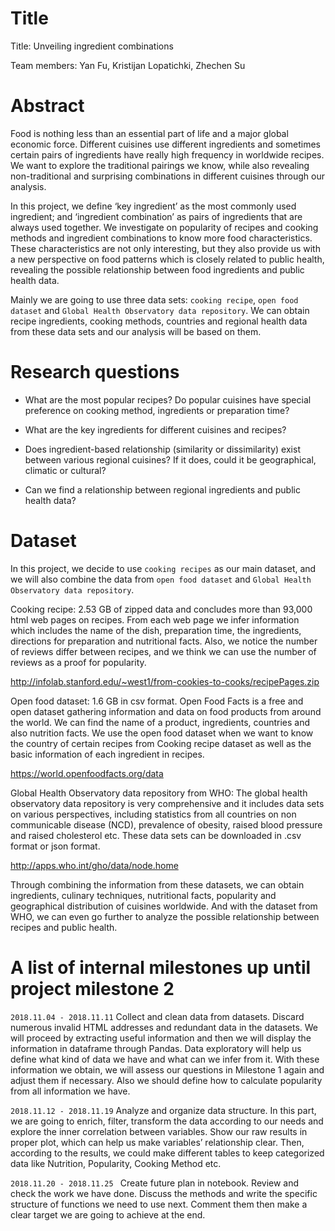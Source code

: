# Title

Title: Unveiling ingredient combinations

Team members: Yan Fu, Kristijan Lopatichki, Zhechen Su

# Abstract

Food is nothing less than an essential part of life and a major global economic force. Different cuisines use different ingredients and sometimes certain pairs of ingredients have really high frequency in worldwide recipes. We want to explore the traditional pairings we know, while also revealing non-traditional and surprising combinations in different cuisines through our analysis. 

In this project, we define ‘key ingredient’ as the most commonly used ingredient; and ‘ingredient combination’ as pairs of ingredients that are always used together. We investigate on popularity of recipes and cooking methods and ingredient combinations to know more food characteristics. These characteristics are not only interesting, but they also provide us with a new perspective on food patterns which is closely related to public health, revealing the possible relationship between food ingredients and public health data.

Mainly we are going to use three data sets: `cooking recipe`, `open food dataset` and `Global Health Observatory data repository`. We can obtain recipe ingredients, cooking methods, countries and regional health data from these data sets and our analysis will be based on them.

# Research questions

* What are the most popular recipes? Do popular cuisines have special preference on cooking method, ingredients or preparation time?

* What are the key ingredients for different cuisines and recipes? 

* Does ingredient-based relationship (similarity or dissimilarity) exist between various regional cuisines? If it does, could it be geographical, climatic or cultural? 

* Can we find a relationship between regional ingredients and public health data?


# Dataset

In this project, we decide to use `cooking recipes` as our main dataset, and we will also combine the data from `open food dataset` and `Global Health Observatory data repository`. 

Cooking recipe: 2.53 GB of zipped data and concludes more than 93,000 html web pages on recipes. From each web page we infer information which includes the name of the dish, preparation time, the ingredients, directions for preparation and nutritional facts. Also, we notice the number of reviews differ between recipes, and we think we can use the number of reviews as a proof for popularity.

http://infolab.stanford.edu/~west1/from-cookies-to-cooks/recipePages.zip

Open food dataset: 1.6 GB in csv format. Open Food Facts is a free and open dataset gathering information and data on food products from around the world. We can find the name of a product, ingredients, countries and also nutrition facts. We use the open food dataset when we want to know the country of certain recipes from Cooking recipe dataset as well as the basic information of each ingredient in recipes. 

https://world.openfoodfacts.org/data

Global Health Observatory data repository from WHO: The global health observatory data repository is very comprehensive and it includes data sets on various perspectives, including statistics from all countries on non communicable disease (NCD), prevalence of obesity, raised blood pressure and raised cholesterol etc. These data sets can be downloaded in .csv format or json format. 

http://apps.who.int/gho/data/node.home

Through combining the information from these datasets, we can obtain ingredients, culinary techniques, nutritional facts, popularity and geographical distribution of cuisines worldwide. And with the dataset from WHO, we can even go further to analyze the possible relationship between recipes and public health.

# A list of internal milestones up until project milestone 2

`2018.11.04 - 2018.11.11` 
Collect and clean data from datasets. Discard numerous invalid HTML addresses and redundant data in the datasets. We will proceed by extracting useful information and then we will display the information in dataframe through Pandas. Data exploratory will help us define what kind of data we have and what can we infer from it. With these information we obtain, we will assess our questions in Milestone 1 again and adjust them if necessary. Also we should define how to calculate popularity from all information we have.

`2018.11.12 - 2018.11.19`
Analyze and organize data structure. In this part, we are going to enrich, filter, transform the data according to our needs and explore the inner correlation between variables. Show our raw results in proper plot, which can help us make variables’ relationship clear. Then, according to the results, we could make different tables to keep categorized data like Nutrition, Popularity, Cooking Method etc.
  
`2018.11.20 - 2018.11.25 `
Create future plan in notebook. Review and check the work we have done. Discuss the methods and write the specific structure of functions we need to use next. Comment them then make a clear target we are going to achieve at the end.
